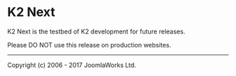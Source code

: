 
K2 Next
===============

K2 Next is the testbed of K2 development for future releases.

Please DO NOT use this release on production websites.

---
Copyright (c) 2006 - 2017 JoomlaWorks Ltd.
